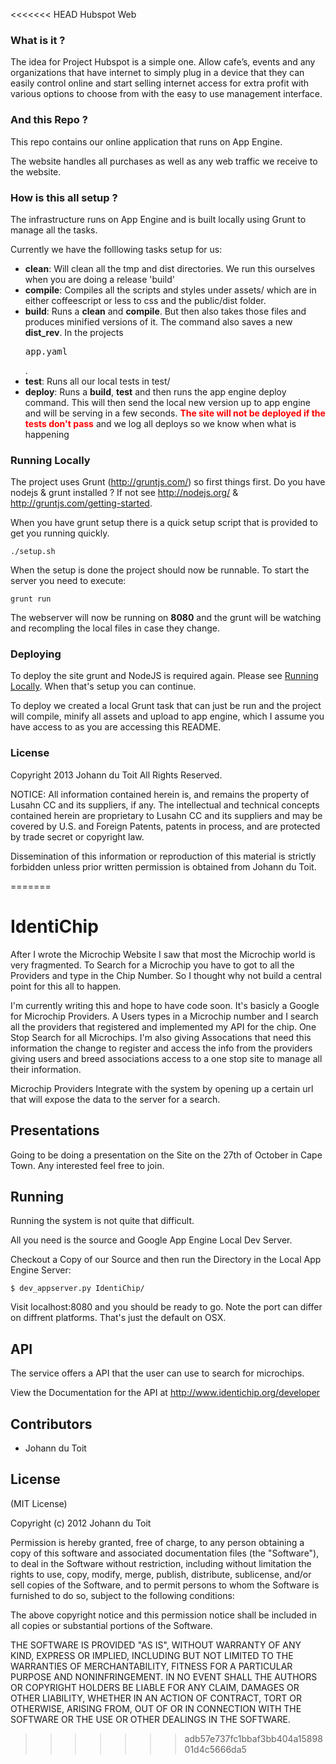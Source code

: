 <<<<<<< HEAD
Hubspot Web

### What is it ?

The idea for Project Hubspot is a simple one. Allow cafe’s, events and any organizations that have internet to simply plug in a device that they can easily control online and start selling internet access for extra profit with various options to choose from with the easy to use management interface.

### And this Repo ?

This repo contains our online application that runs on App Engine.

The website handles all purchases as well as any web traffic we receive to the website.


### How is this all setup ?

The infrastructure runs on App Engine and is built locally using Grunt to manage all the tasks.

Currently we have the folllowing tasks setup for us:

* <strong>clean</strong>: Will clean all the tmp and dist directories. We run this ourselves when you are doing a release 'build'
* <strong>compile</strong>: Compiles all the scripts and styles under assets/ which are in either coffeescript or less to css and the public/dist folder.
* <strong>build</strong>: Runs a <strong>clean</strong> and <strong>compile</strong>. But then also takes those files and produces minified versions of it. The command also saves a new <strong>dist_rev</strong>. In the projects <pre>app.yaml</pre>.
* <strong>test</strong>: Runs all our local tests in test/
* <strong>deploy</strong>: Runs a <strong>build</strong>, <strong>test</strong> and then runs the app engine deploy command. This will then send the local new version up to app engine and will be serving in a few seconds. <strong style="color:red;">The site will not be deployed if the tests don't pass</strong> and we log all deploys so we know when what is happening</strong>

### Running Locally

The project uses Grunt (http://gruntjs.com/) so first things first. Do you have nodejs & grunt installed ? If not see http://nodejs.org/ & http://gruntjs.com/getting-started.

When you have grunt setup there is a quick setup script that is provided to get you running quickly. 

`````
./setup.sh
`````

When the setup is done the project should now be runnable. To start the server you need to execute:

`````
grunt run
`````

The webserver will now be running on <strong>8080</strong> and the grunt will be watching and recompling the local files in case they change.

### Deploying

To deploy the site grunt and NodeJS is required again. Please see <a href="#Running Locally">Running Locally</a>. When that's setup you can continue.

To deploy we created a local Grunt task that can just be run and the project will compile, minify all assets and upload to app engine, which I assume you have access to as you are accessing this README.

### License

Copyright 2013 Johann du Toit
All Rights Reserved.

NOTICE:  All information contained herein is, and remains the property of Lusahn CC and its suppliers, if any.  The intellectual and technical concepts contained herein are proprietary to Lusahn CC and its suppliers and may be covered by U.S. and Foreign Patents, patents in process, and are protected by trade secret or copyright law.

Dissemination of this information or reproduction of this material is strictly forbidden unless prior written permission is obtained from Johann du Toit.


=======
# IdentiChip

After I wrote the Microchip Website I saw that most the Microchip world is very fragmented. To Search for a Microchip you have to got to all the Providers and type in the Chip Number. So I thought why not build a central point for this all to happen.

I'm currently writing this and hope to have code soon. It's basicly a Google for Microchip Providers. A Users types in a Microchip number and I search all the providers that registered and implemented my API for the chip. One Stop Search for all Microchips. I'm also giving Assocations that need this information the change to register and access the info from the providers giving users and breed associations access to a one stop site to manage all their information.

Microchip Providers Integrate with the system by opening up a certain url that will expose the data to the server for a search.

## Presentations

Going to be doing a presentation on the Site on the 27th of October in Cape Town. Any interested feel free to join.

## Running

Running the system is not quite that difficult.

All you need is the source and Google App Engine Local Dev Server.

Checkout a Copy of our Source and then run the Directory in the Local App Engine Server:

	$ dev_appserver.py IdentiChip/

Visit localhost:8080 and you should be ready to go. Note the port can differ on diffrent platforms. That's just the default on OSX.

## API

The service offers a API that the user can use to search for microchips.

View the Documentation for the API at http://www.identichip.org/developer

## Contributors

* Johann du Toit

## License

(MIT License)

Copyright (c) 2012 Johann du Toit

Permission is hereby granted, free of charge, to any person obtaining a copy of this software and associated documentation files (the "Software"), to deal in the Software without restriction, including without limitation the rights to use, copy, modify, merge, publish, distribute, sublicense, and/or sell copies of the Software, and to permit persons to whom the Software is furnished to do so, subject to the following conditions:

The above copyright notice and this permission notice shall be included in all copies or substantial portions of the Software.

THE SOFTWARE IS PROVIDED "AS IS", WITHOUT WARRANTY OF ANY KIND, EXPRESS OR IMPLIED, INCLUDING BUT NOT LIMITED TO THE WARRANTIES OF MERCHANTABILITY, FITNESS FOR A PARTICULAR PURPOSE AND NONINFRINGEMENT. IN NO EVENT SHALL THE AUTHORS OR COPYRIGHT HOLDERS BE LIABLE FOR ANY CLAIM, DAMAGES OR OTHER LIABILITY, WHETHER IN AN ACTION OF CONTRACT, TORT OR OTHERWISE, ARISING FROM, OUT OF OR IN CONNECTION WITH THE SOFTWARE OR THE USE OR OTHER DEALINGS IN THE SOFTWARE.
>>>>>>> adb57e737fc1bbaf3bb404a1589801d4c5666da5
